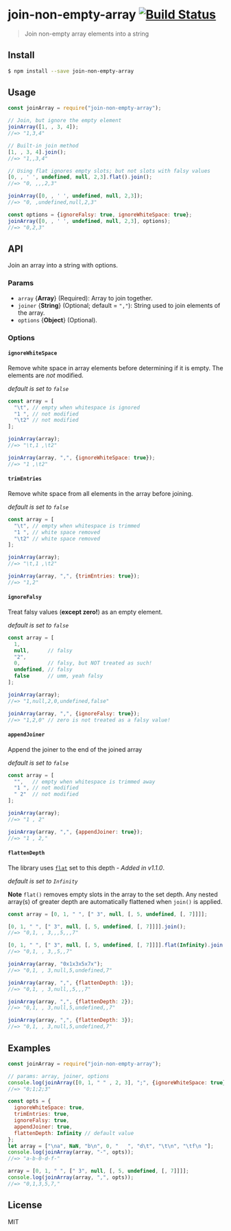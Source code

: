 # join-non-empty-array  [![Build Status](https://travis-ci.org/Mottie/join-non-empty-array.svg?branch=master)](https://travis-ci.org/Mottie/join-non-empty-array)

> Join non-empty array elements into a string

## Install

```bash
$ npm install --save join-non-empty-array
```

## Usage

```js
const joinArray = require("join-non-empty-array");

// Join, but ignore the empty element
joinArray([1, , 3, 4]);
//=> "1,3,4"

// Built-in join method
[1, , 3, 4].join();
//=> "1,,3,4"

// Using flat ignores empty slots; but not slots with falsy values
[0, , ' ', undefined, null, 2,3].flat().join();
//=> "0, ,,,2,3"

joinArray([0, , ' ', undefined, null, 2,3]);
//=> "0, ,undefined,null,2,3"

const options = {ignoreFalsy: true, ignoreWhiteSpace: true};
joinArray([0, , ' ', undefined, null, 2,3], options);
//=> "0,2,3"
```

## API

Join an array into a string with options.

### Params

* `array` {**Array**} (Required): Array to join together.
* `joiner` {**String**} (Optional; default = `","`): String used to join elements of the array.
* `options` {**Object**} (Optional).

### Options

#### `ignoreWhiteSpace`

Remove white space in array elements before determining if it is empty. The elements are *not* modified.

_default is set to `false`_

```js
const array = [
  "\t", // empty when whitespace is ignored
  "1 ", // not modified
  "\t2" // not modified
];

joinArray(array);
//=> "\t,1 ,\t2"

joinArray(array, ",", {ignoreWhiteSpace: true});
//=> "1 ,\t2"
```

#### `trimEntries`

Remove white space from all elements in the array before joining.

_default is set to `false`_

```js
const array = [
  "\t", // empty when whitespace is trimmed
  "1 ", // white space removed
  "\t2" // white space removed
];

joinArray(array);
//=> "\t,1 ,\t2"

joinArray(array, ",", {trimEntries: true});
//=> "1,2"
```

#### `ignoreFalsy`

Treat falsy values (**except zero!**) as an empty element.

_default is set to `false`_

```js
const array = [
  1,
  null,      // falsy
  "2",
  0,         // falsy, but NOT treated as such!
  undefined, // falsy
  false      // umm, yeah falsy
];

joinArray(array);
//=> "1,null,2,0,undefined,false"

joinArray(array, ",", {ignoreFalsy: true});
//=> "1,2,0" // zero is not treated as a falsy value!
```

#### `appendJoiner`

Append the joiner to the end of the joined array

_default is set to `false`_

```js
const array = [
  "",   // empty when whitespace is trimmed away
  "1 ", // not modified
  " 2"  // not modified
];

joinArray(array);
//=> "1 , 2"

joinArray(array, ",", {appendJoiner: true});
//=> "1 , 2,"
```

#### `flattenDepth`

The library uses [`flat`](https://developer.mozilla.org/en-US/docs/Web/JavaScript/Reference/Global_Objects/Array/flat) set to this depth - *Added in v1.1.0*.

_default is set to `Infinity`_

**Note** `flat()` removes empty slots in the array to the set depth. Any
nested array(s) of greater depth are automatically flattened when `join()` is
applied.

```js
const array = [0, 1, " ", [" 3", null, [, 5, undefined, [, 7]]]];

[0, 1, " ", [" 3", null, [, 5, undefined, [, 7]]]].join();
//=> "0,1, , 3,,,5,,,7"

[0, 1, " ", [" 3", null, [, 5, undefined, [, 7]]]].flat(Infinity).join();
//=> "0,1, , 3,,5,,7"

joinArray(array, "0x1x3x5x7x");
//=> "0,1, , 3,null,5,undefined,7"

joinArray(array, ",", {flattenDepth: 1});
//=> "0,1, , 3,null,,5,,,7"

joinArray(array, ",", {flattenDepth: 2});
//=> "0,1, , 3,null,5,undefined,,7"

joinArray(array, ",", {flattenDepth: 3});
//=> "0,1, , 3,null,5,undefined,7"
```

## Examples

```js
const joinArray = require("join-non-empty-array");

// params: array, joiner, options
console.log(joinArray([0, 1, " " , 2, 3], ";", {ignoreWhiteSpace: true}));
//=> "0;1;2;3"

const opts = {
  ignoreWhiteSpace: true,
  trimEntries: true,
  ignoreFalsy: true,
  appendJoiner: true,
  flattenDepth: Infinity // default value
};
let array = ["\na", NaN, "b\n", 0, "   ", "d\t", "\t\n", "\tf\n "];
console.log(joinArray(array, "-", opts));
//=> "a-b-0-d-f-"

array = [0, 1, " ", [" 3", null, [, 5, undefined, [, 7]]]];
console.log(joinArray(array, ",", opts));
//=> "0,1,3,5,7,"
```


## License

MIT
